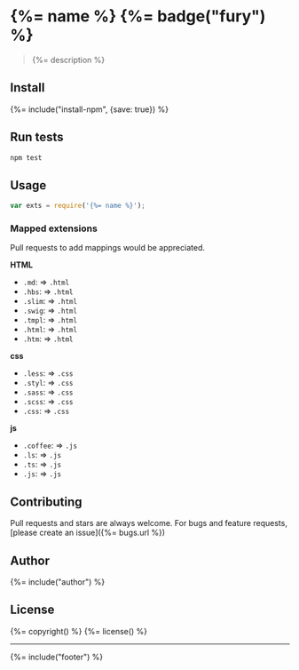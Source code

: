 # {%= name %} {%= badge("fury") %}

> {%= description %}

## Install
{%= include("install-npm", {save: true}) %}

## Run tests

```bash
npm test
```

## Usage

```js
var exts = require('{%= name %}');
```

### Mapped extensions

Pull requests to add mappings would be appreciated.

**HTML**

- `.md`: => `.html`
- `.hbs`: => `.html`
- `.slim`: => `.html`
- `.swig`: => `.html`
- `.tmpl`: => `.html`
- `.html`: => `.html`
- `.htm`: => `.html`

**css**

- `.less`: => `.css`
- `.styl`: => `.css`
- `.sass`: => `.css`
- `.scss`: => `.css`
- `.css`: => `.css`

**js**

- `.coffee`: => `.js`
- `.ls`: => `.js`
- `.ts`: => `.js`
- `.js`: => `.js`


## Contributing
Pull requests and stars are always welcome. For bugs and feature requests, [please create an issue]({%= bugs.url %})

## Author
{%= include("author") %}

## License
{%= copyright() %}
{%= license() %}

***

{%= include("footer") %}